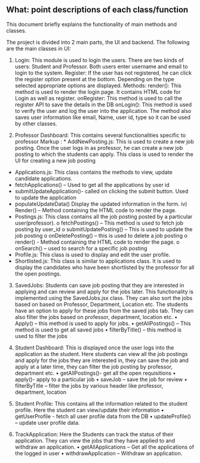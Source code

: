 ## What: point descriptions of each class/function
This document briefly explains the functionality of main methods and classes.

The project is divided into 2 main parts, the UI and backend. 
The following are the main classes in UI:
1.	Login:
This module is used to login the users. There are two kinds of users: Student and Professor. Both users enter username and email to login to the system.
Register: If the user has not registered, he can click the register option present at the bottom. 
Depending on the type selected appropriate options are displayed. 
Methods: render(): This method is used to render the login page. It contains HTML code for Login as well as register. 
onRegister: This method is used to call the register API to save the details in the DB
onLogin(): This method is used to verify the user and log the user into the application. The method also saves user information like email, Name, user id, type so it can be used by other classes.

2.	Professor Dashboard: This contains several functionalities specific to professor 
 Markup : * AddNewPosting.js: This is used to create a new job posting. Once the user logs in as professor, he can create a new job posting to which the students can apply. This class is used to render the UI for creating a new job posting
* Applications.js: This class contains the methods to view, update candidate applications.
 * fetchApplications() – Used to get all the applications by user id
 *	submitUpdateApplication()- called on clicking the submit button. Used to update the application
 *	populateUpdateData() Display the updated information in the form.
iv)	Render() – Method containing the HTML code to render the page.
* Postings.js: This class contains all the job posting posted by a particular user(professor).
o	fetchPostings() – This method is used to fetch job posting by user_id
o	submitUpdatePosting() – This is used to update the job posting 
o	onDeletePosting() – this is used to delete a job posting
o	render() - Method containing the HTML code to render the page.
o	onSearch() – used to search for a specific job posting
* Profile.js: This class is used to display and edit the user profile. 
* Shortlisted.js: This class is similar to applications class. It is used to display the candidates who have been shortlisted by the professor for all the open postings.

3.	SavedJobs: Students can save job posting that they are interested in applying and can review and apply for the jobs later. This functionality is implemented using the SavedJobs.jsx class. They can also sort the jobs based on based on Professor, Department, Location etc. The students have an option to apply for these jobs from the saved jobs tab. They can also filter the jobs based on professor, department, location etc.
•	Apply() – this method is used to apply for jobs.
•	getAllPostings() – This method is used to get all saved jobs
•	filterByTitle() – this method is used to filter the jobs
4.	Student Dashboard: This is displayed once the user logs into the application as the student. Here students can view all the job postings and apply for the jobs they are interested in, they can save the job and apply at a later time, they can filter the job posting by professor, department etc.
•	getAllPostings()- get all the open requisitions
•	apply()- apply to a particular job
•	saveJob – save the job for review 
•	filterByTitle – filter the jobs by various header like professor, department, location 

5.	 Student Profile: This contains all the information related to the student profile. Here the student can view/update their information
•	getUserProfile  - fetch all user profile data from the DB
•	updateProfile() – update user profile data.
6.	TrackApplication: Here the Students can track the status of their application. They can view the jobs that they have applied to and withdraw an application. 
•	getAllApplications – Get all the applications of the logged in user
•	withdrawApplication – Withdraw an application.

